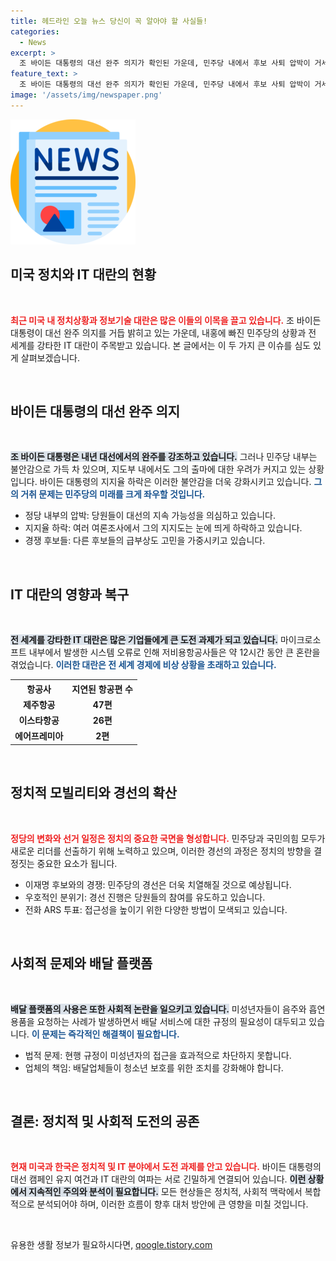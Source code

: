 ```yaml
---
title: 헤드라인 오늘 뉴스 당신이 꼭 알아야 할 사실들!
categories:
  - News
excerpt: >
  조 바이든 대통령의 대선 완주 의지가 확인된 가운데, 민주당 내에서 후보 사퇴 압박이 거세지고 있습니다. 당 내홍은 심화되고 있으며, 일부는 그의 출구 전략 논의가 시작되었다고 전하고 있습니다.
feature_text: >
  조 바이든 대통령의 대선 완주 의지가 확인된 가운데, 민주당 내에서 후보 사퇴 압박이 거세지고 있습니다. 당 내홍은 심화되고 있으며, 일부는 그의 출구 전략 논의가 시작되었다고 전하고 있습니다.
image: '/assets/img/newspaper.png'
---
```


<p><img src="/assets/img/newspaper.png" alt="kimp 속보" /></p>

<h2 data-ke-size="size26">미국 정치와 IT 대란의 현황</h2>

<p data-ke-size="size16">&nbsp;</p>

<p><b><span style="color: #ee2323;">최근 미국 내 정치상황과 정보기술 대란은 많은 이들의 이목을 끌고 있습니다.</span></b> 조 바이든 대통령이 대선 완주 의지를 거듭 밝히고 있는 가운데, 내홍에 빠진 민주당의 상황과 전 세계를 강타한 IT 대란이 주목받고 있습니다. 본 글에서는 이 두 가지 큰 이슈를 심도 있게 살펴보겠습니다.</p>

<p data-ke-size="size16">&nbsp;</p>

<h2 data-ke-size="size26">바이든 대통령의 대선 완주 의지</h2>

<p data-ke-size="size16">&nbsp;</p>

<p><b><span style="background-color: #21538527;">조 바이든 대통령은 내년 대선에서의 완주를 강조하고 있습니다.</span></b> 그러나 민주당 내부는 불안감으로 가득 차 있으며, 지도부 내에서도 그의 출마에 대한 우려가 커지고 있는 상황입니다. 바이든 대통령의 지지율 하락은 이러한 불안감을 더욱 강화시키고 있습니다. <b><span style="color: #1a5490;">그의 거취 문제는 민주당의 미래를 크게 좌우할 것입니다.</span></b></p>

<ul>
  <li>정당 내부의 압박: 당원들이 대선의 지속 가능성을 의심하고 있습니다.</li>
  <li>지지율 하락: 여러 여론조사에서 그의 지지도는 눈에 띄게 하락하고 있습니다.</li>
  <li>경쟁 후보들: 다른 후보들의 급부상도 고민을 가중시키고 있습니다.</li>
</ul>

<p data-ke-size="size16">&nbsp;</p>

<h2 data-ke-size="size26">IT 대란의 영향과 복구</h2>

<p data-ke-size="size16">&nbsp;</p>

<p><b><span style="background-color: #21538527;">전 세계를 강타한 IT 대란은 많은 기업들에게 큰 도전 과제가 되고 있습니다.</span></b> 마이크로소프트 내부에서 발생한 시스템 오류로 인해 저비용항공사들은 약 12시간 동안 큰 혼란을 겪었습니다. <b><span style="color: #1a5490;">이러한 대란은 전 세계 경제에 비상 상황을 초래하고 있습니다.</span></b></p>

<table style="width: 100%;">
  <tr>
    <th style="text-align: center;">항공사</th>
    <th style="text-align: center;">지연된 항공편 수</th>
  </tr>
  <tr>
    <td style="text-align: center; height: 17px;"><b>제주항공</b></td>
    <td style="text-align: center; height: 17px;"><b>47편</b></td>
  </tr>
  <tr>
    <td style="text-align: center; height: 17px;"><b>이스타항공</b></td>
    <td style="text-align: center; height: 17px;"><b>26편</b></td>
  </tr>
  <tr>
    <td style="text-align: center; height: 17px;"><b>에어프레미아</b></td>
    <td style="text-align: center; height: 17px;"><b>2편</b></td>
  </tr>
</table>

<p data-ke-size="size16">&nbsp;</p>

<h2 data-ke-size="size26">정치적 모빌리티와 경선의 확산</h2>

<p data-ke-size="size16">&nbsp;</p>

<p><b><span style="color: #ee2323;">정당의 변화와 선거 일정은 정치의 중요한 국면을 형성합니다.</span></b> 민주당과 국민의힘 모두가 새로운 리더를 선출하기 위해 노력하고 있으며, 이러한 경선의 과정은 정치의 방향을 결정짓는 중요한 요소가 됩니다. </p>

<ul>
  <li>이재명 후보와의 경쟁: 민주당의 경선은 더욱 치열해질 것으로 예상됩니다.</li>
  <li>우호적인 분위기: 경선 진행은 당원들의 참여를 유도하고 있습니다.</li>
  <li>전화 ARS 투표: 접근성을 높이기 위한 다양한 방법이 모색되고 있습니다.</li>
</ul>

<p data-ke-size="size16">&nbsp;</p>

<h2 data-ke-size="size26">사회적 문제와 배달 플랫폼</h2>

<p data-ke-size="size16">&nbsp;</p>

<p><b><span style="background-color: #21538527;">배달 플랫폼의 사용은 또한 사회적 논란을 일으키고 있습니다.</span></b> 미성년자들이 음주와 흡연 용품을 요청하는 사례가 발생하면서 배달 서비스에 대한 규정의 필요성이 대두되고 있습니다. <b><span style="color: #1a5490;">이 문제는 즉각적인 해결책이 필요합니다.</span></b></p>

<ul>
  <li>법적 문제: 현행 규정이 미성년자의 접근을 효과적으로 차단하지 못합니다.</li>
  <li>업체의 책임: 배달업체들이 청소년 보호를 위한 조치를 강화해야 합니다.</li>
</ul>

<p data-ke-size="size16">&nbsp;</p>

<h2 data-ke-size="size26">결론: 정치적 및 사회적 도전의 공존</h2>

<p data-ke-size="size16">&nbsp;</p>

<p><b><span style="color: #ee2323;">현재 미국과 한국은 정치적 및 IT 분야에서 도전 과제를 안고 있습니다.</span></b> 바이든 대통령의 대선 캠페인 유지 여건과 IT 대란의 여파는 서로 긴밀하게 연결되어 있습니다. <b><span style="background-color: #21538527;">이런 상황에서 지속적인 주의와 분석이 필요합니다.</span></b> 모든 현상들은 정치적, 사회적 맥락에서 복합적으로 분석되어야 하며, 이러한 흐름이 향후 대처 방안에 큰 영향을 미칠 것입니다.</p>

<p data-ke-size="size16">&nbsp;</p>
유용한 생활 정보가 필요하시다면, <a href="https://qoogle.tistory.com" rel="dofollow">qoogle.tistory.com</a>


